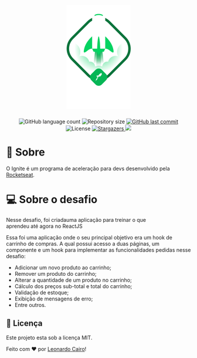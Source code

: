<h1 align="center">
    <img alt="Ignite ReactJS" title="Ignite ReactJS" src="./.github/ignite.png" />
</h1>

<p align="center">
  <img alt="GitHub language count" src="https://img.shields.io/github/languages/count/leocairos/ignite-desafio-reactjs-criando-um-hook-de-carrinho-de-compras?color=%2304D361">

  <img alt="Repository size" src="https://img.shields.io/github/repo-size/leocairos/ignite-desafio-reactjs-criando-um-hook-de-carrinho-de-compras">

  <a href="https://github.com//leocairos/ignite-desafio-reactjs-criando-um-hook-de-carrinho-de-compras/commits/master">
    <img alt="GitHub last commit" src="https://img.shields.io/github/last-commit/leocairos/ignite-desafio-reactjs-criando-um-hook-de-carrinho-de-compras">
  </a>

  <img alt="License" src="https://img.shields.io/badge/license-MIT-brightgreen">
   <a href="https://github.com/leocairos/ignite-desafio-reactjs-criando-um-hook-de-carrinho-de-compras/stargazers">
    <img alt="Stargazers" src="https://img.shields.io/github/stars/leocairos/ignite-desafio-reactjs-criando-um-hook-de-carrinho-de-compras?style=social">
  </a>

  <a href="https://www.linkedin.com/in/leonardo-sampaio-cairo-54a74756/">
    <img src="https://img.shields.io/badge/LinkedIn-blue?style=flat&logo=linkedin&labelColor=blue">
  </a>
</p>

# 🚀 Sobre

O Ignite é um programa de aceleração para devs desenvolvido pela [Rocketseat](https://rocketseat.com.br/).


# 💻 Sobre o desafio

Nesse desafio, foi criadauma aplicação para treinar o que aprendeu até agora no ReactJS

Essa foi uma aplicação onde o seu principal objetivo era um hook de carrinho de compras. A qual possui acesso a duas páginas, um componente e um hook para implementar as funcionalidades pedidas nesse desafio:

- Adicionar um novo produto ao carrinho;
- Remover um produto do carrinho;
- Alterar a quantidade de um produto no carrinho;
- Cálculo dos preços sub-total e total do carrinho;
- Validação de estoque;
- Exibição de mensagens de erro;
- Entre outros.


## 📝 Licença

Este projeto esta sob a licença MIT.

Feito com ❤️ por [Leonardo Cairo](https://www.linkedin.com/in/leonardo-sampaio-cairo-54a74756/)!
